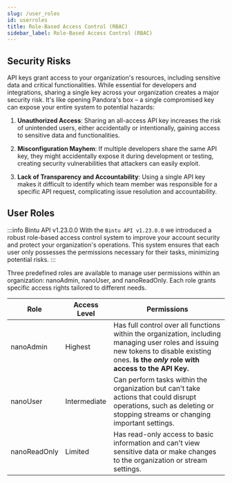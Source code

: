 ```yaml
---
slug: /user_roles
id: userroles
title: Role-Based Access Control (RBAC)
sidebar_label: Role-Based Access Control (RBAC)
---
```


## Security Risks

API keys grant access to your organization's resources, including sensitive data and critical functionalities. While essential for developers and integrations, sharing a single key across your organization creates a major security risk. It's like opening Pandora's box – a single compromised key can expose your entire system to potential hazards:

1. **Unauthorized Access**: Sharing an all-access API key increases the risk of unintended users, either accidentally or intentionally, gaining access to sensitive data and functionalities.

2. **Misconfiguration Mayhem**: If multiple developers share the same API key, they might accidentally expose it during development or testing, creating security vulnerabilities that attackers can easily exploit.

3. **Lack of Transparency and Accountability**: Using a single API key makes it difficult to identify which team member was responsible for a specific API request, complicating issue resolution and accountability.


## User Roles

:::info Bintu API v1.23.0.0
With the `Bintu API v1.23.0.0` we introduced a robust role-based access control system to improve your account security and protect your organization's operations. This system ensures that each user only possesses the permissions necessary for their tasks, minimizing potential risks.
:::

Three predefined roles are available to manage user permissions within an organization: <span className="role role-admin">nanoAdmin</span>, <span className="role role-user">nanoUser</span>, and <span className="role role-readonly">nanoReadOnly</span>. Each role grants specific access rights tailored to different needs.

| Role | Access Level  | Permissions | 
|---|---|---|
| <span className="role role-admin">nanoAdmin</span> | Highest       | Has full control over all functions within the organization, including managing user roles and issuing new tokens to disable existing ones. **Is the *only* role with access to the API Key.** |
| <span className="role role-user">nanoUser</span>    | Intermediate  | Can perform tasks within the organization but can't take actions that could disrupt operations, such as deleting or stopping streams or changing important settings. |                
| <span className="role role-readonly">nanoReadOnly</span>| Limited       | Has read-only access to basic information and can't view sensitive data or make changes to the organization or stream settings. |





